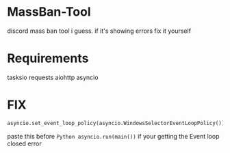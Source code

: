 # MassBan-Tool
discord mass ban tool i guess. if it's showing errors fix it yourself

# Requirements
tasksio
requests
aiohttp
asyncio


# FIX
```Python
asyncio.set_event_loop_policy(asyncio.WindowsSelectorEventLoopPolicy())
```
paste this before ```Python asyncio.run(main())``` if your getting the Event loop closed error
